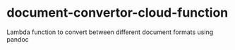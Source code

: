# document-convertor-cloud-function
Lambda function to convert between different document formats using pandoc
